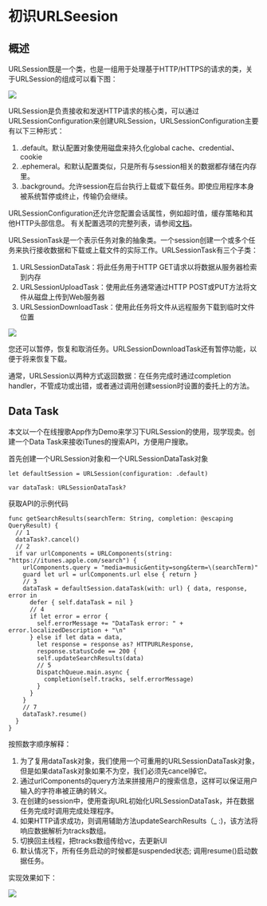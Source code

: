 # 初识URLSeesion
## 概述
URLSession既是一个类，也是一组用于处理基于HTTP/HTTPS的请求的类，关于URLSession的组成可以看下图：

![](../pic/url_session_diagram.png)

URLSession是负责接收和发送HTTP请求的核心类，可以通过URLSessionConfiguration来创建URLSession，URLSessionConfiguration主要有以下三种形式：

1. .default。默认配置对象使用磁盘来持久化global cache、credential、cookie
2. .ephemeral。和默认配置类似，只是所有与session相关的数据都存储在内存里。
3. .background。允许session在后台执行上载或下载任务。即使应用程序本身被系统暂停或终止，传输仍会继续。

URLSessionConfiguration还允许您配置会话属性，例如超时值，缓存策略和其他HTTP头部信息。 有关配置选项的完整列表，请参阅[文档](https://developer.apple.com/documentation/foundation/urlsessionconfiguration)。

URLSessionTask是一个表示任务对象的抽象类。一个session创建一个或多个任务来执行接收数据和下载或上载文件的实际工作。URLSessionTask有三个子类：

1. URLSessionDataTask：将此任务用于HTTP GET请求以将数据从服务器检索到内存
2. URLSessionUploadTask：使用此任务通常通过HTTP POST或PUT方法将文件从磁盘上传到Web服务器
3. URLSessionDownloadTask：使用此任务将文件从远程服务下载到临时文件位置

![](../pic/url_session_diagram_2.png)

您还可以暂停，恢复和取消任务。URLSessionDownloadTask还有暂停功能，以便于将来恢复下载。

通常，URLSession以两种方式返回数据：在任务完成时通过completion handler，不管成功或出错，或者通过调用创建session时设置的委托上的方法。

## Data Task
本文以一个在线搜歌App作为Demo来学习下URLSession的使用，现学现卖。创建一个Data Task来接收iTunes的搜索API，方便用户搜歌。

首先创建一个URLSession对象和一个URLSessionDataTask对象

```
let defaultSession = URLSession(configuration: .default)

var dataTask: URLSessionDataTask?
```

获取API的示例代码

```
func getSearchResults(searchTerm: String, completion: @escaping QueryResult) {
  // 1
  dataTask?.cancel()
  // 2
  if var urlComponents = URLComponents(string: "https://itunes.apple.com/search") {
    urlComponents.query = "media=music&entity=song&term=\(searchTerm)"
    guard let url = urlComponents.url else { return }
    // 3
    dataTask = defaultSession.dataTask(with: url) { data, response, error in
      defer { self.dataTask = nil }
      // 4
      if let error = error {
        self.errorMessage += "DataTask error: " + error.localizedDescription + "\n"
      } else if let data = data,
        let response = response as? HTTPURLResponse,
        response.statusCode == 200 {
        self.updateSearchResults(data)
        // 5
        DispatchQueue.main.async {
          completion(self.tracks, self.errorMessage)
        }
      }
    }
    // 7
    dataTask?.resume()
  }
}
```

按照数字顺序解释：

1. 为了复用dataTask对象，我们使用一个可重用的URLSessionDataTask对象，但是如果dataTask对象如果不为空，我们必须先cancel掉它。
2. 通过urlComponents的query方法来拼接用户的搜索信息，这样可以保证用户输入的字符串被正确的转义。
3. 在创建的session中，使用查询URL初始化URLSessionDataTask，并在数据任务完成时调用完成处理程序。
4. 如果HTTP请求成功，则调用辅助方法updateSearchResults（_ :)，该方法将响应数据解析为tracks数组。
5. 切换回主线程，把tracks数组传给vc，去更新UI
6. 默认情况下，所有任务启动的时候都是suspended状态; 调用resume()启动数据任务。

实现效果如下：

![](../pic/Simulator-Screen-Shot-12-Aug-2015-11.02.34-pm.png)

